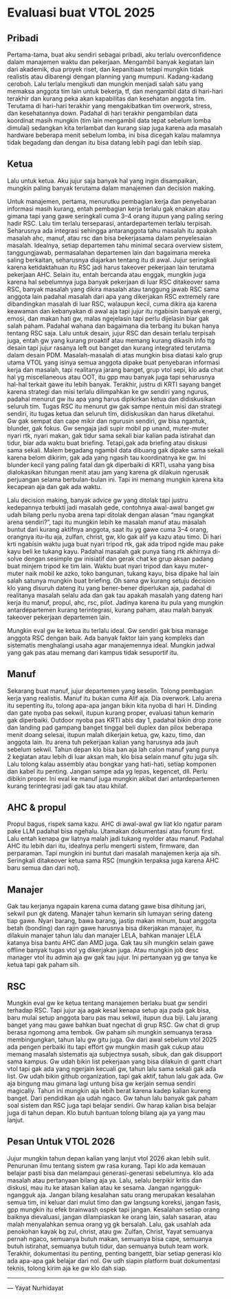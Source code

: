# Evaluasi buat VTOL 2025
## Pribadi
Pertama-tama, buat aku sendiri sebagai pribadi, aku terlalu overconfidence dalam manajemen waktu dan pekerjaan. Mengambil banyak kegiatan lain dari akademik, dua proyek riset, dan kepanitiaan tetapi mungkin tidak realistis atau dibarengi dengan planning yang mumpuni. Kadang-kadang ceroboh.  Lalu terlalu mengikuti dan mungkin menjadi salah satu yang memaksa anggota tim lain untuk bekerja, tf, dan mengambil data di hari-hari terakhir dan kurang peka akan kapabilitas dan kesehatan anggota tim. Terutama di hari-hari terakhir yang mengakibatkan tim overwork, stress, dan kesehatannya down. Padahal di hari terakhir pengambilan data koordinat masih mungkin (tim lain mengambil data tepat sebelum lomba dimulai) sedangkan kita terlambat dan kurang siap juga karena ada masalah hardware beberapa menit sebelum lomba, ini bisa dicegah kalau malamnya tidak begadang dan dengan itu bisa datang lebih pagi dan lebih siap. 

## Ketua
Lalu untuk ketua. Aku jujur saja banyak hal yang ingin disampaikan, mungkin paling banyak terutama dalam manajemen dan decision making. 

Untuk manajemen, pertama, menurutku pembagian kerja dan penyebaran informasi masih kurang, entah pembagian kerja terlalu gak enakan atau gimana tapi yang gawe seringkali cuma 3–4 orang itupun yang paling sering hadir RSC. Lalu tim terlalu terseparasi, antardepartemen terlalu terpisah. Seharusnya ada integrasi sehingga antaranggota tahu masalah itu apakah masalah ahc, manuf, atau rsc dan bisa bekerjasama dalam penyelesaian masalah. Idealnya, setiap departemen tahu minimal secara overview sistem, tanggungjawab, permasalahan departemen lain dan bagaimana mereka saling berkaitan, seharusnya diajarkan tentang itu di awal. Jujur seringkali karena ketidaktahuan itu RSC jadi harus takeover pekerjaan lain terutama pekerjaan AHC. Selain itu, entah bercanda atau enggak, mungkin juga karena hal sebelumnya juga banyak pekerjaan di luar RSC ditakeover sama RSC, banyak masalah yang dikira masalah atau tanggung jawab RSC sama anggota lain padahal masalah dari apa yang dikerjakan RSC extremely rare dibandingkan masalah di luar RSC, walaupun kecil, cuma dikira aja karena keawaman dan kebanyakan di awal aja tapi jujur itu ngabisin banyak energi, emosi, dan makan hati gw, malas ngejelasin tapi perlu dijelasin biar gak salah paham. Padahal wahana dan bagaimana dia terbang itu bukan hanya tentang RSC saja. Lalu untuk desain, jujur RSC dan desain terlalu terpisah juga, entah gw yang kurang proaktif atau memang kurang dikasih info ttg desain tapi jujur rasanya left out banget dan kurang integrated terutama dalam desain PDM. Masalah-masalah di atas mungkin bisa diatasi kalo grup utama VTOL yang isinya semua anggota dipake buat penyebaran informasi kerja dan masalah, tapi realitanya jarang banget, grup vtol sepi, klo ada chat hal yg miscellaneous atau OOT, itu gpp mau banyak juga tapi seharusnya hal-hal terkait gawe itu lebih banyak. Terakhir, justru di KRTI sayang banget karena strategi dan misi terlalu dilimpahkan ke gw sendiri yang ngurus, padahal menurut gw itu apa yang harus dipikirkan ketua dan didiskusikan seluruh tim. Tugas RSC itu menurut gw gak sampe nentuin misi dan strategi sendiri, itu tugas ketua dan seluruh tim, didiskusikan dan harus diketahui. Gw gak sempat dan cape mikir dan ngurusin sendiri, gw bisa ngantuk, blunder, gak fokus. Gw sengaja jadi supir mobil pp unand, muter-muter nyari rtk, nyari makan, gak tidur sama sekali biar kalian pada istirahat dan tidur, biar ada waktu buat briefing. Tetapi,gak ada briefing atau diskusi sama sekali. Malem begadang ngambil data dibuang gak dipake sama sekali karena belom dikirim, gak ada yang ngasih tau koordinatnya ke gw. Ini blunder kecil yang paling fatal dan gk diperbaiki di KRTI, usaha yang bisa dialokasikan hitungan menit atau jam yang karena gk dilakuin ngerusak perjuangan selama berbulan-bulan ini. Tapi ini memang mungkin karena kita kecapean aja dan gak ada waktu. 

Lalu decision making, banyak advice gw yang ditolak tapi justru kedepannya terbukti jadi masalah gede, contohnya awal-awal banget gw udah bilang perlu nyoba arena tapi ditolak dengan alasan “mau ngangkat arena sendiri?”, tapi itu mungkin lebih ke masalah manuf atau masalah buntut dari kurang aktifnya anggota, saat itu yg gawe cuma 3–4 orang, orangnya itu-itu aja, zulfan, christ, gw, klo gak alif ya kazu atau timo. Di hari krti ngabisin waktu juga buat nyari tripod rtk, gak ada tripod ngide mau pake kayu beli ke tukang kayu. Padahal masalah gak punya tiang rtk akhirnya di-solve dengan sesimple gw inisiatif dan gerak chat ke grup aksan padang buat minjem tripod ke tim lain. Waktu buat nyari tripod dan kayu muter-muter naik mobil ke azko, toko bangunan, tukang kayu, bisa dipake hal lain salah satunya mungkin buat briefing. Oh sama gw kurang setuju decision klo yang disuruh dateng itu yang bener-bener diperlukan aja, padahal di realitanya masalah selalu ada dan gak tau apakah masalah yang dateng hari kerja itu manuf, propul, ahc, rsc, pilot. Jadinya karena itu pula yang mungkin antardepartemen kurang terintegrasi, kurang paham, atau malah banyak takeover pekerjaan departemen lain.

Mungkin eval gw ke ketua itu terlalu ideal. Gw sendiri gak bisa manage anggota RSC dengan baik. Ada banyak faktor lain yang kompleks dan sistematis menghalangi usaha agar manajemennya ideal. Mungkin jadwal yang gak pas atau memang dari kampus tidak sesuportif itu.

## Manuf
Sekarang buat manuf, jujur departemen yang keselin. Tolong pembagian kerja yang realistis. Manuf itu bukan cuma Alif aja. Dia overwork. Lalu arena itu sepenting itu, tolong apa-apa jangan bikin kita nyoba di hari H. Dinding dan gate nyoba pas sekwil, itupun kurang proper, evaluasi tahun kemarin gak diperbaiki. Outdoor nyoba pas KRTI abis day 1, padahal bikin drop zone dan landing pad gampang banget tinggal beli duplex dan pilox beberapa menit doang selesai, itupun malah dikerjain ketua, gw, kazu, timo, dan anggota lain. Itu arena tuh pekerjaan kalian yang harusnya ada jauh sebelum sekwil. Tahun depan klo bisa ban aja lah calon manuf yang punya 2 kegiatan atau lebih di luar aksan mah, klo bisa selain manuf gitu juga sih. Lalu tolong kalau assembly atau bongkar yang hati-hati, setiap komponen dan kabel itu penting. Jangan sampe ada yg lepas, kegencet, dll. Perlu dibikin proper. Ini eval ke manuf juga mungkin akibat dari antardepartemen kurang terintegrasi jadi gak tau atau khilaf.

## AHC & propul
Propul bagus, rispek sama kazu. AHC di awal-awal gw liat klo ngatur param pake LLM padahal bisa ngehalu. Utamakan dokumentasi atau forum first. Lalu entah kenapa gw liatnya malah jadi tukang nyolder atau manuf. Padahal AHC itu lebih dari itu, idealnya perlu mengerti sistem, firmware, dan perparaman. Tapi mungkin ini buntut dari masalah manajemen kerja aja sih. Seringkali ditakeover ketua sama RSC (mungkin terpaksa juga karena AHC baru semua dan dari nol).

## Manajer
Gak tau kerjanya ngapain karena cuma datang gawe bisa dihitung jari, sekwil pun gk dateng. Manajer tahun kemarin sih lumayan sering dateng tiap gawe. Nyari barang, bawa barang, jastip makan minum, buat anggota betah (bonding) dan rajin gawe harusnya bisa dikerjakan manajer, itu dilakuin manajer tahun lalu dan manajer LELA, bahkan manajer LELA katanya bisa bantu AHC dan AMD juga. Gak tau sih mungkin selain gawe offline banyak tugas vtol yg dikerjakan juga. Atau mungkin job desc manager vtol itu admin aja gw gak tau jujur. Ini pertanyaan yg gw tanya ke ketua tapi gak paham sih.

## RSC
Mungkin eval gw ke ketua tentang manajemen berlaku buat gw sendiri terhadap RSC. Tapi jujur aja agak kesal kenapa setup aja pada gak bisa, baru mulai setup anggota baru pas mau sekwil, itupun dua biji. Lalu jarang banget yang mau gawe bahkan buat ngechat di grup RSC. Gw chat di grup berasa ngomong ama tembok. Gw paham sih mungkin semuanya terasa membingungkan, tahun lalu gw gitu juga. Gw dari awal sebelum vtol 2025 ada pengen perbaiki itu tapi effort gw mungkin masih gak cukup atau memang masalah sistematis aja subjectnya susah, sibuk, dan gak disupport sama kampus. Gw udah bikin list pekerjaan yang bisa dilakuin di gantt chart vtol tapi gak ada yang ngerjain kecuali gw, tahun lalu sama sekali gak ada list. Gw udah bikin github organization, tapi gak aktif, tahun lalu gak ada. Gw aja bingung mau gimana lagi untung bisa gw kerjain semua sendiri magically. Tahun ini mungkin aja lebih berat karena kadep kalian kureng banget. Dari pendidikan aja udah ngaco. Gw tahun lalu banyak gak paham soal sistem dan RSC juga tapi belajar sendiri. Gw harap kalian bisa belajar juga di tahun depan. Klo butuh bantuan tolong bilang aja ya yang mau lanjut. 


## Pesan Untuk VTOL 2026
Jujur mungkin tahun depan kalian yang lanjut vtol 2026 akan lebih sulit. Penurunan ilmu tentang sistem gw rasa kurang. Tapi klo ada kemauan belajar pasti bisa dan melampaui generasi-generasi sebelumnya. klo ada masalah atau pertanyaan bilang aja ya. Lalu, selalu berpikir kritis dan diskusi, mau itu ke atasan kalian atau ke sesama. Jangan ngangguk-ngangguk aja. Jangan bilang kesalahan satu orang merupakan kesalahan semua tim, ini keluar dari mulut timo dan gw langsung koreksi, jangan fasis, gpp mungkin itu efek brainwash ospek tapi jangan. Kesalahan setiap orang baiknya dievaluasi, jangan dilampiaskan ke orang lain, salah sasaran, atau malah menyalahkan semua orang yg gk bersalah. Lalu, gak usahlah ada penokohan kayak bg zul, christ, atau gw. Zulfan, Christ, Yayat semuanya pernah ngaco, semuanya butuh makan, semuanya bisa cape, semuanya butuh istirahat, semuanya butuh tidur, dan semuanya butuh team work. Terakhir, dokumentasi itu penting, penting bangettt, biar setiap generasi klo ada apa-apa gak belajar dari nol. Gw udh siapin platform buat dokumentasi teknis, tolong kirim aja ke gw klo dah siap.

---
— Yayat Nurhidayat
